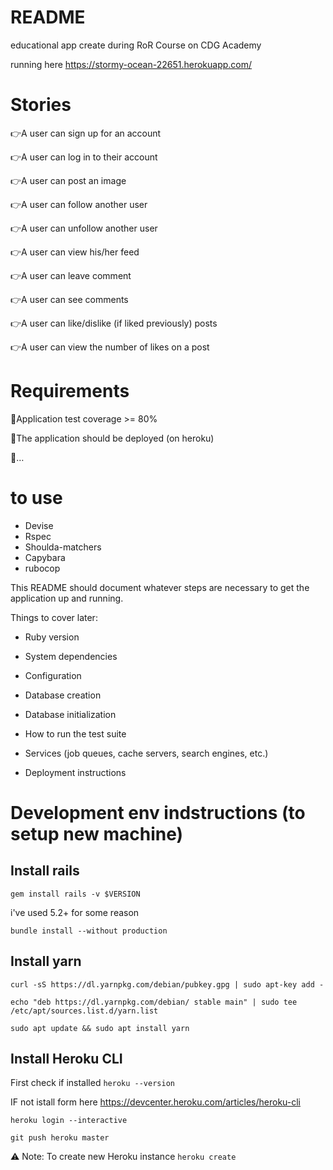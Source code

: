 # README

educational app create during RoR Course on CDG Academy

running here https://stormy-ocean-22651.herokuapp.com/

# Stories

👉A user can sign up for an account

👉A user can log in to their account

👉A user can post an image

👉A user can follow another user

👉A user can unfollow another user

👉A user can view his/her feed

👉A user can leave comment

👉A user can see comments

👉A user can like/dislike (if liked previously) posts

👉A user can view the number of likes on a post

# Requirements
🤜Application test coverage >= 80%

🤜The application should be deployed (on heroku)

🤜…

# to use

* Devise
* Rspec
* Shoulda-matchers
* Capybara
* rubocop


This README should document whatever steps are necessary to get the
application up and running.

Things to cover later:

* Ruby version

* System dependencies

* Configuration

* Database creation

* Database initialization

* How to run the test suite

* Services (job queues, cache servers, search engines, etc.)

* Deployment instructions



# Development env indstructions (to setup new machine)

## Install rails
`gem install rails -v $VERSION`

 i've used 5.2+ for some reason

`bundle install --without production`

## Install yarn

`curl -sS https://dl.yarnpkg.com/debian/pubkey.gpg | sudo apt-key add -`

`echo "deb https://dl.yarnpkg.com/debian/ stable main" | sudo tee /etc/apt/sources.list.d/yarn.list`

`sudo apt update && sudo apt install yarn`

## Install Heroku CLI
First check if installed `heroku --version`

IF not istall form here https://devcenter.heroku.com/articles/heroku-cli

`heroku login --interactive`

`git push heroku master`

⚠ Note: To create new Heroku instance `heroku create`

